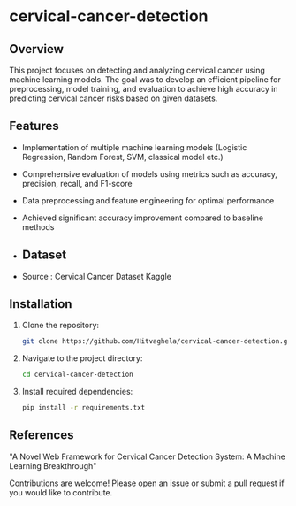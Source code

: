 # cervical-cancer-detection

## Overview
This project focuses on detecting and analyzing cervical cancer using machine learning models. The goal was to develop an efficient pipeline for preprocessing, model training, and evaluation to achieve high accuracy in predicting cervical cancer risks based on given datasets.

## Features
- Implementation of multiple machine learning models (Logistic Regression, Random Forest, SVM, classical model etc.)
- Comprehensive evaluation of models using metrics such as accuracy, precision, recall, and F1-score
- Data preprocessing and feature engineering for optimal performance
- Achieved significant accuracy improvement compared to baseline methods

- ## Dataset
- Source : Cervical Cancer Dataset Kaggle


## Installation
1. Clone the repository:
   ```bash
   git clone https://github.com/Hitvaghela/cervical-cancer-detection.git

2. Navigate to the project directory:
   ```bash
   cd cervical-cancer-detection

4. Install required dependencies:
   ```bash
   pip install -r requirements.txt

## References
"A Novel Web Framework for Cervical Cancer Detection System: A Machine Learning Breakthrough"  

Contributions are welcome! Please open an issue or submit a pull request if you would like to contribute.


